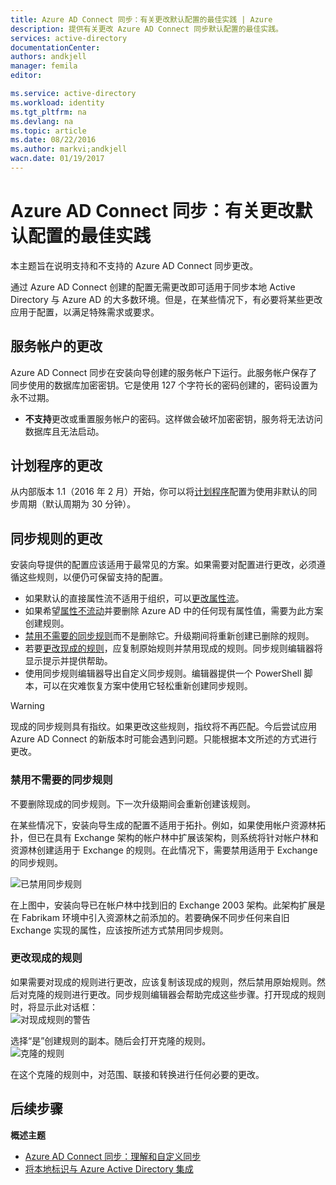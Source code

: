 ```yaml
---
title: Azure AD Connect 同步：有关更改默认配置的最佳实践 | Azure
description: 提供有关更改 Azure AD Connect 同步默认配置的最佳实践。
services: active-directory
documentationCenter: 
authors: andkjell
manager: femila
editor: 

ms.service: active-directory
ms.workload: identity
ms.tgt_pltfrm: na
ms.devlang: na
ms.topic: article
ms.date: 08/22/2016
ms.author: markvi;andkjell
wacn.date: 01/19/2017
---
```


# Azure AD Connect 同步：有关更改默认配置的最佳实践
本主题旨在说明支持和不支持的 Azure AD Connect 同步更改。

通过 Azure AD Connect 创建的配置无需更改即可适用于同步本地 Active Directory 与 Azure AD 的大多数环境。但是，在某些情况下，有必要将某些更改应用于配置，以满足特殊需求或要求。

## 服务帐户的更改
Azure AD Connect 同步在安装向导创建的服务帐户下运行。此服务帐户保存了同步使用的数据库加密密钥。它是使用 127 个字符长的密码创建的，密码设置为永不过期。

- **不支持**更改或重置服务帐户的密码。这样做会破坏加密密钥，服务将无法访问数据库且无法启动。

## 计划程序的更改
从内部版本 1.1（2016 年 2 月）开始，你可以将[计划程序](./active-directory-aadconnectsync-feature-scheduler.md)配置为使用非默认的同步周期（默认周期为 30 分钟）。

## 同步规则的更改
安装向导提供的配置应该适用于最常见的方案。如果需要对配置进行更改，必须遵循这些规则，以便仍可保留支持的配置。

- 如果默认的直接属性流不适用于组织，可以[更改属性流](./active-directory-aadconnectsync-change-the-configuration.md#other-common-attribute-flow-changes/)。
- 如果希望[属性不流动](./active-directory-aadconnectsync-change-the-configuration.md#do-not-flow-an-attribute/)并要删除 Azure AD 中的任何现有属性值，需要为此方案创建规则。
- [禁用不需要的同步规则](#disable-an-unwanted-sync-rule)而不是删除它。升级期间将重新创建已删除的规则。
- 若要[更改现成的规则](#change-an-out-of-box-rule)，应复制原始规则并禁用现成的规则。同步规则编辑器将显示提示并提供帮助。
- 使用同步规则编辑器导出自定义同步规则。编辑器提供一个 PowerShell 脚本，可以在灾难恢复方案中使用它轻松重新创建同步规则。

>[!WARNING]
> 现成的同步规则具有指纹。如果更改这些规则，指纹将不再匹配。今后尝试应用 Azure AD Connect 的新版本时可能会遇到问题。只能根据本文所述的方式进行更改。

### 禁用不需要的同步规则 <a name="disable-an-unwanted-sync-rule"></a>
不要删除现成的同步规则。下一次升级期间会重新创建该规则。

在某些情况下，安装向导生成的配置不适用于拓扑。例如，如果使用帐户资源林拓扑，但已在具有 Exchange 架构的帐户林中扩展该架构，则系统将针对帐户林和资源林创建适用于 Exchange 的规则。在此情况下，需要禁用适用于 Exchange 的同步规则。

![已禁用同步规则](./media/active-directory-aadconnectsync-best-practices-changing-default-configuration/exchangedisabledrule.png)

在上图中，安装向导已在帐户林中找到旧的 Exchange 2003 架构。此架构扩展是在 Fabrikam 环境中引入资源林之前添加的。若要确保不同步任何来自旧 Exchange 实现的属性，应该按所述方式禁用同步规则。

### 更改现成的规则 <a name="change-an-out-of-box-rule"></a>
如果需要对现成的规则进行更改，应该复制该现成的规则，然后禁用原始规则。然后对克隆的规则进行更改。同步规则编辑器会帮助完成这些步骤。打开现成的规则时，将显示此对话框：  
![对现成规则的警告](./media/active-directory-aadconnectsync-best-practices-changing-default-configuration/warningoutofboxrule.png)

选择“是”创建规则的副本。随后会打开克隆的规则。  
![克隆的规则](./media/active-directory-aadconnectsync-best-practices-changing-default-configuration/clonedrule.png)

在这个克隆的规则中，对范围、联接和转换进行任何必要的更改。

## 后续步骤

**概述主题**

- [Azure AD Connect 同步：理解和自定义同步](./active-directory-aadconnectsync-whatis.md)
- [将本地标识与 Azure Active Directory 集成](./active-directory-aadconnect.md)

<!---HONumber=Mooncake_0926_2016-->
